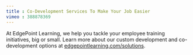 ```yaml
---
title : Co-Development Services To Make Your Job Easier
vimeo : 388878369
---
```

At EdgePoint Learning, we help you tackle your employee training initiatives, big or small. Learn more about our custom development and co-development options at [edgepointlearning.com/solutions](/solutions/).
